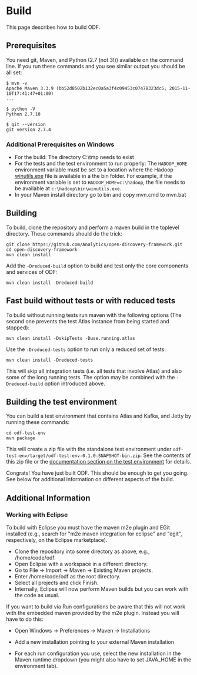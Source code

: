 <!--
  ~ Licensed to the Apache Software Foundation (ASF) under one
  ~ or more contributor license agreements.  See the NOTICE file
  ~ distributed with this work for additional information
  ~ regarding copyright ownership.  The ASF licenses this file
  ~ to you under the Apache License, Version 2.0 (the
  ~ "License"); you may not use this file except in compliance
  ~ with the License.  You may obtain a copy of the License at
  ~
  ~     http://www.apache.org/licenses/LICENSE-2.0
  ~
  ~ Unless required by applicable law or agreed to in writing, software
  ~ distributed under the License is distributed on an "AS IS" BASIS,
  ~ WITHOUT WARRANTIES OR CONDITIONS OF ANY KIND, either express or implied.
  ~ See the License for the specific language governing permissions and
  ~ limitations under the License.
  -->

# Build

This page describes how to build ODF.  

## Prerequisites

You need git, Maven, and Python (2.7 (not 3!)) available on the command line.
If you run these commands and you see similar output you should be all set:

	$ mvn -v
	Apache Maven 3.3.9 (bb52d8502b132ec0a5a3f4c09453c07478323dc5; 2015-11-10T17:41:47+01:00)
	...

	$ python -V
	Python 2.7.10

	$ git --version
	git version 2.7.4

### Additional Prerequisites on Windows

- For the build: The directory C:\tmp needs to exist
- For the tests and the test environment to run properly: The `HADOOP_HOME` environment variable must be set to a location where the Hadoop [winutils.exe](http://public-repo-1.hortonworks.com/hdp-win-alpha/winutils.exe) file is available in a the bin folder. For example, if the environment variable is set to `HADOOP_HOME=c:\hadoop`, the file needs to be available at `c:\hadoop\bin\winutils.exe`.
- In your Maven install directory go to bin and copy mvn.cmd to mvn.bat

## Building

To build, clone the repository and perform a maven build in the toplevel directory. These commands should do the trick:

	git clone https://github.com/Analytics/open-discovery-framework.git
	cd open-discovery-framework
	mvn clean install

Add the `-Dreduced-build` option to build and test only the core components and services of ODF:

	mvn clean install -Dreduced-build

## Fast build without tests or with reduced tests

To build without running tests run maven with the following options (The second one prevents the test Atlas instance from being started and stopped):

	mvn clean install -DskipTests -Duse.running.atlas

Use the `-Dreduced-tests` option to run only a reduced set of tests:

	mvn clean install -Dreduced-tests

This will skip all integration tests (i.e. all tests that involve Atlas) and also some of the long running tests. The option may be combined with the `-Dreduced-build` option introduced above.

## Building the test environment

You can build a test environment that contains Atlas and
Kafka, and Jetty by running these commands:

	cd odf-test-env
	mvn package

This will create a zip file with the standalone test environment under
``odf-test-env/target/odf-test-env-0.1.0-SNAPSHOT-bin.zip``.
See the contents of this zip file or the [documentation section on the test environment](test-env.html)
for details.

Congrats! You have just built ODF.
This should be enough to get you going. See below for additional information
on different aspects of the build.

## Additional Information

### Working with Eclipse

To build with Eclipse you must have the maven m2e plugin and EGit installed (e.g., search for "m2e maven integration for eclipse" and "egit", respectively, on the Eclipse marketplace).

- Clone the repository into some directory as above, e.g., /home/code/odf.
- Open Eclipse with a workspace in a different directory.
- Go to File -> Import -> Maven -> Existing Maven projects.
- Enter /home/code/odf as the root directory.
- Select all projects and click Finish.
- Internally, Eclipse will now perform Maven builds but you can work with the code as usual.

If you want to build via Run configurations be aware that this will not work with the embedded
maven provided by the m2e plugin. Instead you will have to do this:

- Open Windows -> Preferences -> Maven -> Installations
- Add a new installation pointing to your external Maven installation
- For each run configuration you use, select the new installation in the Maven runtime dropdown
(you might also have to set JAVA_HOME in the environment tab).

  [1]: http://iis-repo.swg.usma.ibm.com:8080/archiva/repository/all/
  [2]: https://ips-rtc.swg.usma.ibm.com/jazz/web/projects
